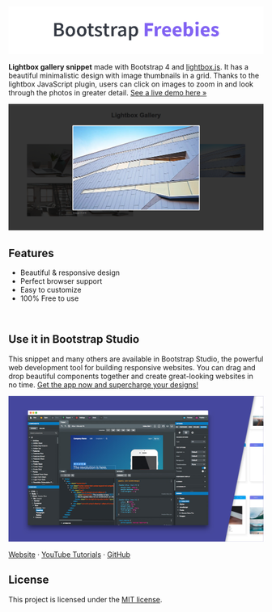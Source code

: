 

[![Bootstrap Freebies](/readme-images/github-bootstrap-freebies.png)](https://github.com/topics/bootstrap-freebies/) 

**Lightbox gallery snippet** made with Bootstrap 4 and [lightbox.js](https://lokeshdhakar.com/projects/lightbox2/). It has a beautiful minimalistic design with image thumbnails in a grid. Thanks to the lightbox JavaScript plugin, users can click on images to zoom in and look through the photos in greater detail. [See a live demo here &raquo;](https://epicbootstrap.com/snippets/lightbox-gallery)

[![Lightbox Gallery](/readme-images/screenshot.png)](https://epicbootstrap.com/snippets/lightbox-gallery) 

## Features

* Beautiful & responsive design
* Perfect browser support
* Easy to customize
* 100% Free to use

<br>

## Use it in Bootstrap Studio

This snippet and many others are available in Bootstrap Studio, the powerful web development tool for building responsive websites. You can drag and drop beautiful components together and create great-looking websites in no time. [Get the app now and supercharge your designs!](https://bootstrapstudio.io)

[![Bootstrap Studio Banner](/readme-images/bootstrap-studio-banner.jpg)](https://bootstrapstudio.io/)

[Website](https://bootstrapstudio.io/) &middot; [YouTube Tutorials](https://www.youtube.com/BootstrapStudioApp) &middot; [GitHub](https://github.com/bootstrapstudio) 

## License

This project is licensed under the [MIT license](LICENSE).